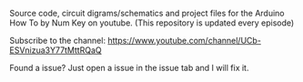 Source code, circuit digrams/schematics and project files for the Arduino How To by Num Key on youtube.
(This repository is updated every episode)

Subscribe to the channel: https://www.youtube.com/channel/UCb-ESVnizua3Y77tMttRQaQ

Found a issue? Just open a issue in the issue tab and I will fix it.
